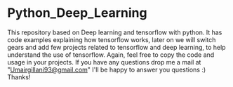 # Python_Deep_Learning
This repository based on Deep learning and tensorflow with python. It has code examples explaining how tensorflow works, later on we will switch gears and add few projects related to tensorflow and deep learning, to help understand the use of tensorflow. Again, feel free to copy the code and usage in your projects. If you have any questions drop me a mail at "Umairgillani93@gmail.com" I'll be happy to answer you questions :) Thanks!
